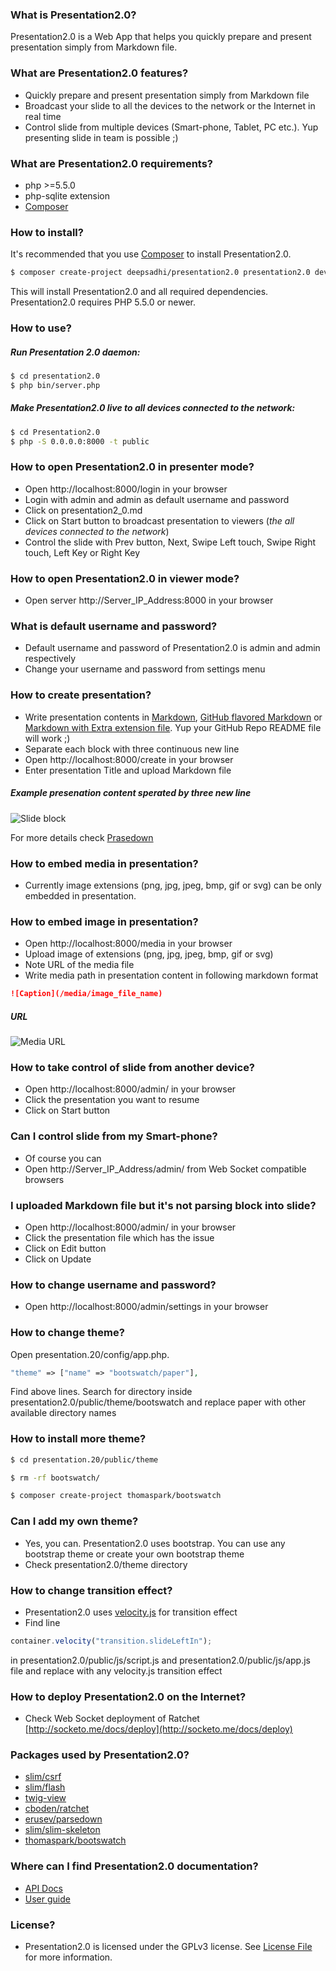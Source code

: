 ### What is Presentation2.0?

Presentation2.0 is a Web App that helps you quickly prepare and present presentation simply from Markdown file.


### What are Presentation2.0 features?

* Quickly prepare and present presentation simply from Markdown file
* Broadcast your slide to all the devices to the network or the Internet in real time
* Control slide from multiple devices (Smart-phone, Tablet, PC etc.). Yup presenting slide in team is possible ;)


### What are Presentation2.0 requirements?
* php >=5.5.0
* php-sqlite extension
* [Composer](https://getcomposer.org/)


### How to install?

It's recommended that you use [Composer](https://getcomposer.org/) to install Presentation2.0.

```bash
$ composer create-project deepsadhi/presentation2.0 presentation2.0 dev-dev
```

This will install Presentation2.0 and all required dependencies. Presentation2.0 requires PHP 5.5.0 or newer.


### How to use?

##### Run Presentation 2.0 daemon:

```bash
$ cd presentation2.0
$ php bin/server.php
```

##### Make Presentation2.0 live to all devices connected to the network:

```bash
$ cd Presentation2.0
$ php -S 0.0.0.0:8000 -t public
```


### How to open Presentation2.0 in presenter mode?

* Open http://localhost:8000/login in your browser
* Login with admin and admin as default username and password
* Click on presentation2_0.md
* Click on Start button to broadcast presentation to viewers (*the all devices connected to the network*)
* Control the slide with Prev button, Next, Swipe Left touch, Swipe Right touch, Left Key or Right Key


### How to open Presentation2.0 in viewer mode?

* Open server http://Server_IP_Address:8000 in your browser


### What is default username and password?

* Default username and password of Presentation2.0 is admin and admin respectively
* Change your username and password from settings menu


### How to create presentation?

* Write presentation contents in [Markdown](http://daringfireball.net/projects/markdown/), [GitHub flavored Markdown](https://help.github.com/categories/writing-on-github/) or [Markdown with Extra extension file](https://michelf.ca/projects/php-markdown/extra/). Yup your GitHub Repo README file will work ;)
* Separate each block with three continuous new line
* Open http://localhost:8000/create in your browser
* Enter presentation Title and upload Markdown file

##### Example presenation content sperated by three new line
![Slide block](http://bctians.com/presentation2.0/block.png)

For more details check [Prasedown](http://parsedown.org/)


### How to embed media in presentation?

* Currently image extensions (png, jpg, jpeg, bmp, gif or svg) can be only embedded in presentation.


### How to embed image in presentation?

* Open http://localhost:8000/media in your browser
* Upload image of extensions (png, jpg, jpeg, bmp, gif or svg)
* Note URL of the media file
* Write media path in presentation content in following markdown format
```markdown
![Caption](/media/image_file_name)
```

##### URL
![Media URL](http://bctians.com/presentation2.0/media.png)


### How to take control of slide from another device?

* Open http://localhost:8000/admin/ in your browser
* Click the presentation you want to resume
* Click on Start button


### Can I control slide from my Smart-phone?

* Of course you can
* Open http://Server_IP_Address/admin/ from Web Socket compatible browsers


### I uploaded Markdown file but it's not parsing block into slide?

* Open http://localhost:8000/admin/ in your browser
* Click the presentation file which has the issue
* Click on Edit button
* Click on Update


### How to change username and password?

* Open http://localhost:8000/admin/settings in your browser


### How to change theme?

Open presentation.20/config/app.php.
```php
"theme" => ["name" => "bootswatch/paper"],
```
Find above lines. Search for directory inside presentation2.0/public/theme/bootswatch and replace paper with other available directory names


### How to install more theme?

```bash
$ cd presentation.20/public/theme
```
```bash
$ rm -rf bootswatch/
```
```bash
$ composer create-project thomaspark/bootswatch
```


### Can I add my own theme?

* Yes, you can. Presentation2.0 uses bootstrap. You can use any bootstrap theme or create your own bootstrap theme
* Check presentation2.0/theme directory


### How to change transition effect?

* Presentation2.0 uses [velocity.js](http://julian.com/research/velocity/) for transition effect
* Find line
```js
container.velocity("transition.slideLeftIn");
```
in presentation2.0/public/js/script.js and presentation2.0/public/js/app.js file and replace with any velocity.js transition effect


### How to deploy Presentation2.0 on the Internet?

* Check Web Socket deployment of Ratchet [http://socketo.me/docs/deploy](http://socketo.me/docs/deploy)


### Packages used by Presentation2.0?

* [slim/csrf](https://packagist.org/packages/slim/csrf)
* [slim/flash](https://packagist.org/packages/slim/flash)
* [twig-view](https://packagist.org/packages/slim/twig-view)
* [cboden/ratchet](https://packagist.org/packages/cboden/ratchet)
* [erusev/parsedown](https://packagist.org/packages/erusev/parsedown)
* [slim/slim-skeleton](https://packagist.org/packages/slim/slim-skeleton)
* [thomaspark/bootswatch](https://packagist.org/packages/thomaspark/bootswatch)


### Where can I find Presentation2.0 documentation?

* [API Docs](http://bctians.com/presentation2.0/docs/)
* [User guide](https://github.com/deepsadhi/presentation2.0/blob/master/USER_GUIDE.md)


### License?

* Presentation2.0 is licensed under the GPLv3 license. See [License File](https://github.com/deepsadhi/presentation2.0/blob/master/LICENSE) for more information.
